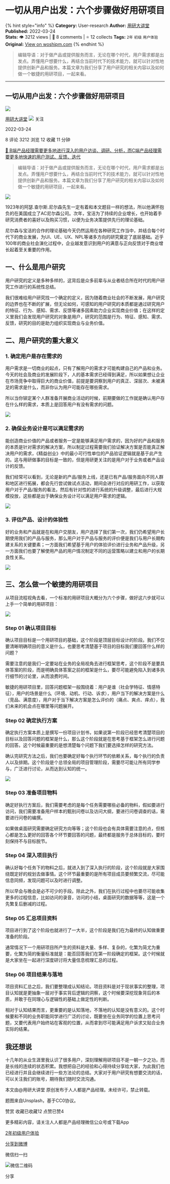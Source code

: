 # 一切从用户出发：六个步骤做好用研项目
{% hint style="info" %}
**Category:** User-research
**Author:** [用研大讲堂](https://www.woshipm.com/u/687526)
**Published:** 2022-03-24  
**Stats:** 👁️ 3212 views | 💬 8 comments | ⭐ 12 collects
**Tags:** `2年` `初级` `用户体验`
**Original:** [View on woshipm.com](https://www.woshipm.com/user-research/5365621.html)
{% endhint %}
> 编辑导语：对于做产品或提供服务而言，无论在哪个时代，用户需求都是出发点。弄懂用户想要什么，再结合当前时代下的技术能力，就可以针对性地提供创新产品和服务。本篇文章为我们分享了用户研究的相关内容以及如何做一个敏捷的用研项目，一起来看。

---

## 一切从用户出发：六个步骤做好用研项目

[![](https://image.woshipm.com/wp-files/2022/03/dV0N5MFJyR0sQAadGLjB.png!/both/72x72)](https://www.woshipm.com/u/687526)

[用研大讲堂](https://www.woshipm.com/u/687526) ![](https://static.woshipm.com/tag/1101_1@2x.png) 关注

2022-03-24

8 评论 3212 浏览 12 收藏 11 分钟

[🔗 B端产品经理需要更多地进行深入的用户访谈、调研、分析，而C端产品经理需要更多地快速的用户测试、反馈、迭代](https://ke.qidianla.com/courses/bcpm)

> 编辑导语：对于做产品或提供服务而言，无论在哪个时代，用户需求都是出发点。弄懂用户想要什么，再结合当前时代下的技术能力，就可以针对性地提供创新产品和服务。本篇文章为我们分享了用户研究的相关内容以及如何做一个敏捷的用研项目，一起来看。

![](https://image.yunyingpai.com/wp/2022/03/sr55qMYrFdnD7A46jInj.jpg)

1923年的阿瑟.查尔斯.尼尔森先生一定有着和本文题目一样的想法，所以他满怀抱负的在美国成立了AC尼尔森公司。次年，宝洁为了持续的企业增长，也开始着手研究消费者的喜好以及购买习惯，以便为业务决策提供先行的理论基础。

尼尔森与宝洁的合作的理论基础今天仍然运用在各种研究工作当中，并结合每个时代下的商业发展，为UI、UE、UX、NPL等诸多方向的研究奠定了底层基础。近乎100年的商业社会演化过程中，企业越发意识到用户的满意与正向反馈对于商业增长起着至关重要的作用。

## 一、什么是用户研究

用户研究的定义是多种多样的，这背后是众多前辈与从业者结合所在时代的用户研究工作进行的系统性总结。

我们很难给用户研究找一个确定的定义，因为随着商业社会的不断发展，用户研究的边界也在不断的扩展，但无论如何，可感知的用户研究的本质都是通过研究用户的特征、行为、感知、需求、反馈等诸多因素助力企业实现商业价值；在这样的定义里我们会发现用户研究的对象是用户，研究的范围是行为、特征、感知、需求、反馈，研究的目的是助力组织实现商业与业务价值。

## 二、用户研究的重大意义

### 1\. 确定用户是存在需求的

用户需求是一切商业的起点，只有了解用户的需求才可能构建自己的产品和业务。今天的社会及商业的发展阶段下，人的基本需求已经得到满足，所以如果想让企业在市场竞争中取得巨大的商业价值，前提是要洞察到用户的真正、深层次、未被满足的需求是什么，而非你认为用户可能存在哪些需求。

所以当你铆定某个人群准备开展商业活动的时候，前期要做的工作就是确认用户存在什么样的需求，本质上是回答用户有没有需求的问题。

![](https://image.yunyingpai.com/wp/2022/03/Ie11rDdba8bDNYtQoSJM.png)

### 2\. 确保业务设计是可以满足需求的

能创造商业价值的产品或者服务一定是能够满足用户需求的，因为好的产品和服务的本质是针对需求的解决方案，所以制定过程需要我们验证解决方案是否能真正解决用户的需求，《精益创业》中的最小可行性单位的产品验证逻辑就是基于此产生的。这与用研做事的目标是一致的，但是用研更关注的是用户对于业务或者产品设计的反馈。

我们经常可以看到，无论是新的产品/服务上线，还是已有产品/服务面向不同人群和地区进行拓展，都会先行尝试做试点活动，期间会进行对应的用研工作，以获取用户对于产品/服务的看法，然后有针对性的进行系统的升级调整，最后进行大规模投放，这些都是出于确保业务设计可以满足用户需求的逻辑。

![](https://image.yunyingpai.com/wp/2022/03/ZDXMpLCNFc6DS901hAT1.png)

### 3\. 评估产品、设计的体验性

好的业务和产品就是在和用户交朋友，用户选择了我们第一次，我们仍希望用户长期使用我们的产品与服务，那么用户对于产品与服务的评价便是我们与用户长期构建关系的关键要素；一方面我们希望基于用户的体验评价进行业务和产品升级，另一方面我们也要了解使用产品的用户情况制定不同的运营策略以建立和用户的长期良性关系。

![](https://image.woshipm.com/wp-files/2022/03/SMzAACbNj6MUtqBwKxgK.png)

## 三、怎么做一个敏捷的用研项目

从项目流程视角去看，一个标准的用研项目大概分为六个步骤，做好这六步就可以上手一个简单的用研项目：

![](https://image.yunyingpai.com/wp/2022/03/YDzflLFVHladz4VkNziX.png)

### Step 01 确认项目目标

确认项目目标是一个用研项目的基础，这个阶段是顶层目标设计的阶段。我们不仅要清晰明确项目的意义是什么，也要思考清楚基于项目的目标我们要回答什么样的问题？

需要注意的是我们一定要站在业务的全局视角去进行框架思考，这个阶段不是要具体答案的阶段，而是明确具体答案之前的框架是什么，要尽可能避免陷入到诸多执行细节的讨论里，从而浪费时间。

敏捷的用研项目里，回答问题框架一般围绕着：用户是谁（社会学特征、情感特征），用户的场景是什么（环境、动机、行动、诉求），用户当下的解决方案是什么（竞品、满意度），用户对于当下解决方案是怎么评价的（痛点、爽点、痒点），我们未来的机会点在哪里等问题展开。

### Step 02 确定执行方案

确定执行方案本质上是撰写一份项目计划书，如果说第一阶段已经思考清楚项目的目标以及回答问题的框架是什么，那么这个阶段就是在思考基于框架怎么进行问题的回答。这个时候最重要的是想清楚每个问题下我们要选择怎样的研究方法。

确认完研究方法之后，我们也要确定好每个执行环节的依赖关系，每个执行的负责人以及排期。这个阶段是个总领全局的项目管理阶段，需要尽可能让所有同学参与，广泛进行讨论，从而达到认知的统一。

![](https://image.yunyingpai.com/wp/2022/03/55yLppiXXKqkFx0MrBF9.png)

### Step 03 准备项目物料

确定好执行方案后，我们需要考虑的是每个任务需要哪些必备的物料，假如要进行访问，我们需要准备用户样本的甄别问卷以及访问大纲，要进行问卷调查的话，需要进行问卷的编撰。

如果做桌面研究需要确定研究方向等等；这个阶段也会有具体需要注意的点，但核心都是怎么更好的回答各个环节要回答的问题，最终都是服务于总体目标的，要时刻保持不与目标脱节。

### Step 04 深入项目执行

确认好每个任务下的物料之后，就进入到了深入执行的阶段，这个阶段就是大家围绕既定好的规划去做事情。这个环节最重要的是所有项目成员要频繁交流，尽可能信息同频，发现问题可以及时进行调整。

所以早会与晚会是必不可少的手段。除此之外，我们在执行过程中也要尽可能收集更多的过程信息，比如访问的录音，访问的小结，桌面研究的数据等等，这是一个先繁复后删减的过程。

### Step 05 汇总项目资料

项目进行到了这个阶段也就进行了一大半，这个阶段是我们在为最终的认知做重要准备的阶段。

通常情况下一个用研项目所产生的资料是大量、多样、复杂的，化繁为简尤为重要，化繁为简的衡量标准就是：能否回答我们在第一阶段确定的框架。这个时候就是大家坐在一起进行深度研讨将大量信息梳理汇总的过程。

### Step 06 项目结果与落地

项目资料汇总之后，我们要整理成认知结论。项目资料是对于现状事实的整理，项目认知就是更抽象一层对于事实背后逻辑的洞察，这个时候要深挖现象背后的本质，并敢于在同理心与逻辑性的基础上做定性的判断。

相对于认知结果而言，更重要的是认知落地，不落地的认知是没有意义的。这个时候要和不同的业务职能同学进行广泛的讨论，既要坐在业务同学的位置上思考问题，又要代表用户始终站在客观的位置，从而拿到尽可能满足用户诉求又贴合业务实际的结果。

## 我还想说

十几年的从业生涯里我认识了很多用户，深刻理解用研项目不是一朝一夕之功，而是长线的连续的状态积累。我想把自己的经验和心得持续分享给大家，为此我们也已经进行并且会继续进行一些方法论的总结。大家对于用户研究有想要交流的话，可以关注我们的账号，期待我们随时交流沟通。

本文由@用研大讲堂 原创发布于人人都是产品经理。未经许可，禁止转载。

题图来自Unsplash，基于CC0协议。

赞赏 收藏已收藏12 点赞已赞4

更多精彩内容，请关注人人都是产品经理微信公众号或下载App

[2年](https://www.woshipm.com/tag/2%e5%b9%b4)[初级](https://www.woshipm.com/tag/%e5%88%9d%e7%ba%a7)[用户体验](https://www.woshipm.com/tag/ue)

[分享到微博](https://service.weibo.com/share/share.php?appkey=2775287854&title=一切从用户出发：六个步骤做好用研项目&url=https://www.woshipm.com/user-research/5365621.html&pic=https://image.yunyingpai.com/wp/2022/03/sr55qMYrFdnD7A46jInj.jpg)

微信扫一扫

![微信二维码](https://api.pwmqr.com/qrcode/create/?url=https://www.woshipm.com/user-research/5365621.html)

分享